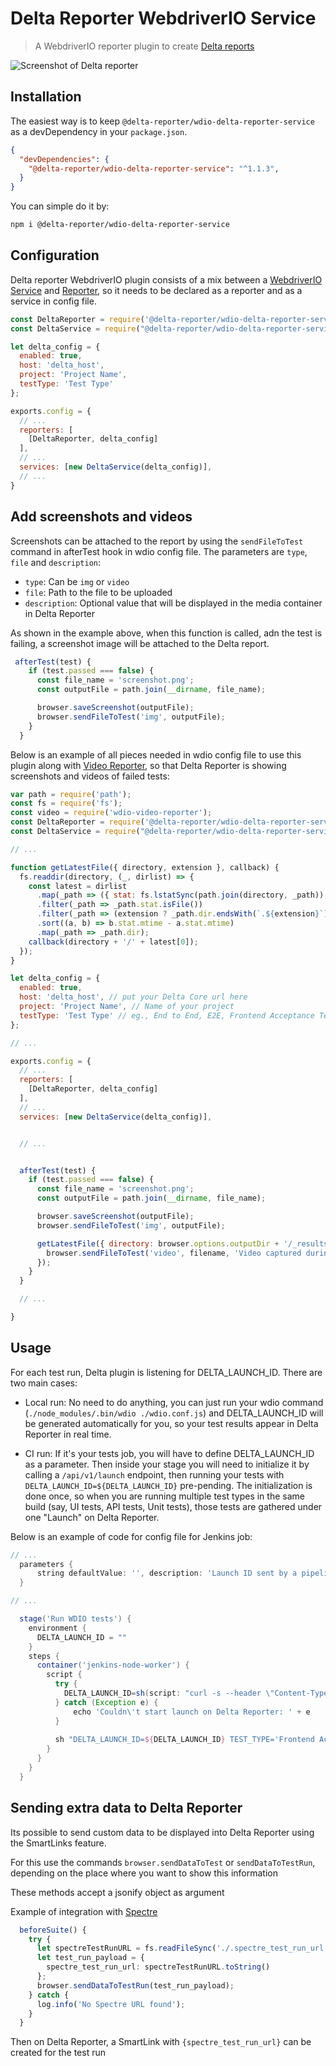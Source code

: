 # Delta Reporter WebdriverIO Service




> A WebdriverIO reporter plugin to create [Delta reports](https://github.com/delta-reporter/delta-reporter)


![Screenshot of Delta reporter](https://raw.githubusercontent.com/delta-reporter/delta-reporter-wdio/master/src/docs/delta-reporter.png)


## Installation


The easiest way is to keep `@delta-reporter/wdio-delta-reporter-service` as a devDependency in your `package.json`.

```json
{
  "devDependencies": {
    "@delta-reporter/wdio-delta-reporter-service": "^1.1.3",
  }
}
```

You can simple do it by:

```bash
npm i @delta-reporter/wdio-delta-reporter-service
```

## Configuration


Delta reporter WebdriverIO plugin consists of a mix between a [WebdriverIO Service](https://github.com/webdriverio/webdriverio/tree/master/packages/webdriverio) and [Reporter](https://github.com/webdriverio/webdriverio/tree/master/packages/wdio-reporter), so it needs to be declared as a reporter and as a service in config file.


```js
const DeltaReporter = require('@delta-reporter/wdio-delta-reporter-service/lib/src/reporter');
const DeltaService = require("@delta-reporter/wdio-delta-reporter-service");

let delta_config = {
  enabled: true,
  host: 'delta_host',
  project: 'Project Name',
  testType: 'Test Type'
};

exports.config = {
  // ...
  reporters: [
    [DeltaReporter, delta_config]
  ],
  // ...
  services: [new DeltaService(delta_config)],
  // ...
}
```


## Add screenshots and videos

Screenshots can be attached to the report by using the `sendFileToTest` command in afterTest hook in wdio config file. The parameters are `type`, `file` and `description`:
- `type`: Can be `img` or `video`
- `file`: Path to the file to be uploaded
- `description`: Optional value that will be displayed in the media container in Delta Reporter


As shown in the example above, when this function is called, adn the test is failing, a screenshot image will be attached to the Delta report.


```js
 afterTest(test) {
    if (test.passed === false) {
      const file_name = 'screenshot.png';
      const outputFile = path.join(__dirname, file_name);

      browser.saveScreenshot(outputFile);
      browser.sendFileToTest('img', outputFile);
    }
  }
```


Below is an example of all pieces needed in wdio config file to use this plugin along with [Video Reporter](https://github.com/presidenten/wdio-video-reporter), so that Delta Reporter is showing screenshots and videos of failed tests:



```js
var path = require('path');
const fs = require('fs');
const video = require('wdio-video-reporter');
const DeltaReporter = require('@delta-reporter/wdio-delta-reporter-service/lib/src/reporter');
const DeltaService = require("@delta-reporter/wdio-delta-reporter-service");

// ...

function getLatestFile({ directory, extension }, callback) {
  fs.readdir(directory, (_, dirlist) => {
    const latest = dirlist
      .map(_path => ({ stat: fs.lstatSync(path.join(directory, _path)), dir: _path }))
      .filter(_path => _path.stat.isFile())
      .filter(_path => (extension ? _path.dir.endsWith(`.${extension}`) : 1))
      .sort((a, b) => b.stat.mtime - a.stat.mtime)
      .map(_path => _path.dir);
    callback(directory + '/' + latest[0]);
  });
}

let delta_config = {
  enabled: true,
  host: 'delta_host', // put your Delta Core url here
  project: 'Project Name', // Name of your project
  testType: 'Test Type' // eg., End to End, E2E, Frontend Acceptance Tests
};

// ...

exports.config = {
  // ...
  reporters: [
    [DeltaReporter, delta_config]
  ],
  // ...
  services: [new DeltaService(delta_config)],


  // ...


  afterTest(test) {
    if (test.passed === false) {
      const file_name = 'screenshot.png';
      const outputFile = path.join(__dirname, file_name);

      browser.saveScreenshot(outputFile);
      browser.sendFileToTest('img', outputFile);

      getLatestFile({ directory: browser.options.outputDir + '/_results_', extension: 'mp4' }, (filename = null) => {
        browser.sendFileToTest('video', filename, 'Video captured during test execution');
      });
    }
  }

  // ...

}
```

## Usage

For each test run, Delta plugin is listening for DELTA_LAUNCH_ID. There are two main cases:

- Local run: No need to do anything, you can just run your wdio command (`./node_modules/.bin/wdio ./wdio.conf.js`) and DELTA_LAUNCH_ID will be generated automatically for you, so your test results appear in Delta Reporter in real time.

- CI run: If it's your tests job, you will have to define DELTA_LAUNCH_ID as a parameter. Then inside your stage you will need to initialize it by calling a `/api/v1/launch` endpoint, then running your tests with `DELTA_LAUNCH_ID=${DELTA_LAUNCH_ID}` pre-pending. The initialization is done once, so when you are running multiple test types in the same build (say, UI tests, API tests, Unit tests), those tests are gathered under one "Launch" on Delta Reporter.

Below is an example of code for config file for Jenkins job:

```groovy
// ...
  parameters {
      string defaultValue: '', description: 'Launch ID sent by a pipeline, leave it blank', name: 'DELTA_LAUNCH_ID', trim: false
  }

// ...

  stage('Run WDIO tests') {
    environment {
      DELTA_LAUNCH_ID = ""
    }
    steps {
      container('jenkins-node-worker') {
        script {
          try {
            DELTA_LAUNCH_ID=sh(script: "curl -s --header \"Content-Type: application/json\" --request POST --data '{\"name\": \"${JOB_NAME} | ${BUILD_NUMBER} | Wdio Tests\", \"project\": \"Your project\"}' https://delta-core-url/api/v1/launch | python -c 'import sys, json; print(json.load(sys.stdin)[\"id\"])';", returnStdout: true)
          } catch (Exception e) {
              echo 'Couldn\'t start launch on Delta Reporter: ' + e
          }
          
          sh "DELTA_LAUNCH_ID=${DELTA_LAUNCH_ID} TEST_TYPE='Frontend Acceptance Tests' ./node_modules/.bin/wdio ./wdio.conf.js"
        }
      }
    }  
  }
```

## Sending extra data to Delta Reporter

Its possible to send custom data to be displayed into Delta Reporter using the SmartLinks feature.

For this use the commands `browser.sendDataToTest` or `sendDataToTestRun`, depending on the place where you want to show this information

These methods accept a jsonify object as argument

Example of integration with [Spectre](https://github.com/wearefriday/spectre)

```ts
  beforeSuite() {
    try {
      let spectreTestRunURL = fs.readFileSync('./.spectre_test_run_url.json');
      let test_run_payload = {
        spectre_test_run_url: spectreTestRunURL.toString()
      };
      browser.sendDataToTestRun(test_run_payload);
    } catch {
      log.info('No Spectre URL found');
    }
  }
```

Then on Delta Reporter, a SmartLink with `{spectre_test_run_url}` can be created for the test run
